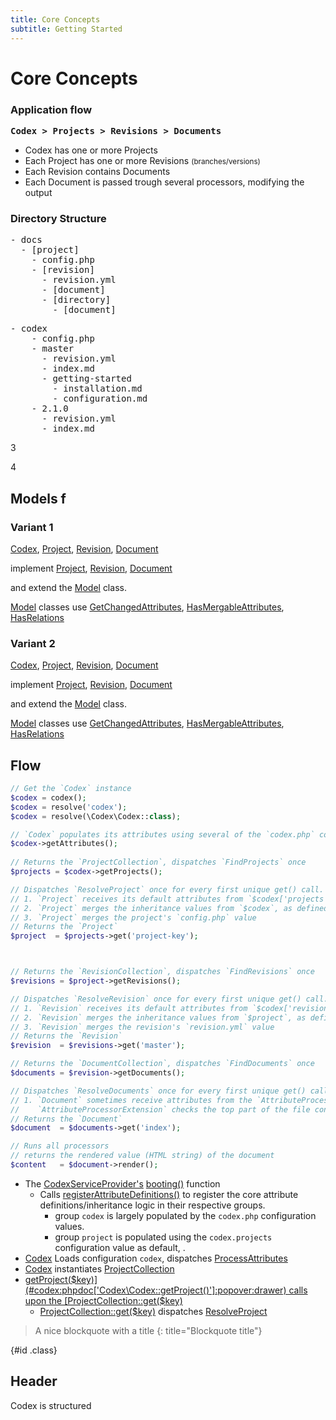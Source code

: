 ```yaml
---
title: Core Concepts
subtitle: Getting Started
---
```


# Core Concepts


### Application flow

<pre><strong><c-c cyan>Codex</c-c> > <c-c deep-orange-7>Projects</c-c> > <c-c teal-7>Revisions</c-c> > <c-c pink-7>Documents</c-c></strong></pre> 

- <c-c cyan>Codex</c-c> has one or more <c-c deep-orange-7>Projects</c-c>
- Each <c-c deep-orange-7>Project</c-c> has one or more <c-c teal-7>Revisions</c-c> <small>(branches/versions)</small>
- Each <c-c teal-7>Revision</c-c> contains <c-c pink-7>Documents</c-c>
- Each <c-c pink-7>Document</c-c> is passed trough several processors, modifying the output

### Directory Structure
<!--*codex:row*-->
<!--*codex:col({md: 6})*-->
<pre>- <c-c cyan>docs</c-c>
  - [<c-c deep-orange-7>project</c-c>]
    - <c-c >config.php</c-c>
    - [<c-c teal-7>revision</c-c>]
      - <c-c >revision.yml</c-c>
      - [<c-c pink-7>document</c-c>]
      - [<c-c>directory</c-c>]
        - [<c-c pink-7>document</c-c>]
</pre>
<!--*codex:/col*-->
<!--*codex:col({md: 6})*-->
<pre>- <c-c deep-orange-7>codex</c-c>
    - <c-c >config.php</c-c>
    - <c-c teal-7>master</c-c>
      - <c-c >revision.yml</c-c>
      - <c-c pink-7>index.md</c-c>
      - <c-c>getting-started</c-c>
        - <c-c pink-7>installation.md</c-c>
        - <c-c pink-7>configuration.md</c-c>
    - <c-c teal-7>2.1.0</c-c>
      - <c-c >revision.yml</c-c>
      - <c-c pink-7>index.md</c-c>
</pre>
<!--*codex:/col*-->

<!--*codex:col({md: 6})*-->
3
<!--*codex:/col*-->

<!--*codex:col({md: 6})*-->
4
<!--*codex:/col*-->
<!--*codex:/row*-->



## Models f

### Variant 1
[Codex](#codex:phpdoc['Codex\Codex']:popover:drawer:!icon), 
[Project](#codex:phpdoc['Codex\Projects\Project']:popover:drawer:!icon), 
[Revision](#codex:phpdoc['Codex\Revisions\Revision']:popover:drawer:!icon), 
[Document](#codex:phpdoc['Codex\Documents\Document']:popover:drawer:!icon) 

implement [Project](#codex:phpdoc['Codex\Contracts\Projects\Project']:popover:drawer:!icon), 
[Revision](#codex:phpdoc['Codex\Contracts\Revisions\Revision']:popover:drawer:!icon), 
[Document](#codex:phpdoc['Codex\Contracts\Documents\Document']:popover:drawer:!icon) 

and extend the [Model](#codex:phpdoc['Codex\Mergable\Model']:popover:drawer:!icon) class. 

[Model](#codex:phpdoc['Codex\Mergable\Model']:popover:drawer:!icon) classes use 
[GetChangedAttributes](#codex:phpdoc['Codex\Mergable\Concerns\GetChangedAttributes']:popover:drawer:!icon), 
[HasMergableAttributes](#codex:phpdoc['Codex\Mergable\Concerns\HasMergableAttributes']:popover:drawer:!icon), 
[HasRelations](#codex:phpdoc['Codex\Mergable\Concerns\HasRelations']:popover:drawer:!icon)


### Variant 2

[Codex](#codex:phpdoc['Codex\Codex']:popover:drawer), 
[Project](#codex:phpdoc['Codex\Projects\Project']:popover:drawer), 
[Revision](#codex:phpdoc['Codex\Revisions\Revision']:popover:drawer), 
[Document](#codex:phpdoc['Codex\Documents\Document']:popover:drawer) 

implement [Project](#codex:phpdoc['Codex\Contracts\Projects\Project']:popover:drawer), 
[Revision](#codex:phpdoc['Codex\Contracts\Revisions\Revision']:popover:drawer), 
[Document](#codex:phpdoc['Codex\Contracts\Documents\Document']:popover:drawer) 

and extend the [Model](#codex:phpdoc['Codex\Mergable\Model']:popover:drawer) class. 

[Model](#codex:phpdoc['Codex\Mergable\Model']:popover:drawer) classes use 
[GetChangedAttributes](#codex:phpdoc['Codex\Mergable\Concerns\GetChangedAttributes']:popover:drawer), 
[HasMergableAttributes](#codex:phpdoc['Codex\Mergable\Concerns\HasMergableAttributes']:popover:drawer), 
[HasRelations](#codex:phpdoc['Codex\Mergable\Concerns\HasRelations']:popover:drawer)



## Flow
```php
// Get the `Codex` instance
$codex = codex();
$codex = resolve('codex');
$codex = resolve(\Codex\Codex::class);

// `Codex` populates its attributes using several of the `codex.php` configuration values
$codex->getAttributes();
  
// Returns the `ProjectCollection`, dispatches `FindProjects` once
$projects = $codex->getProjects();

// Dispatches `ResolveProject` once for every first unique get() call. `ResolveProject` 
// 1. `Project` receives its default attributes from `$codex['projects']`
// 2. `Project` merges the inheritance values from `$codex`, as defined by the attribute inheritance keys (check `CodexServiceProvider::registerAttributeDefinitions()`)
// 3. `Project` merges the project's `config.php` value
// Returns the `Project`
$project  = $projects->get('project-key'); 



// Returns the `RevisionCollection`, dispatches `FindRevisions` once
$revisions = $project->getRevisions();

// Dispatches `ResolveRevision` once for every first unique get() call. `ResolveRevision`:
// 1. `Revision` receives its default attributes from `$codex['revisions']`
// 2. `Revision` merges the inheritance values from `$project`, as defined by the attribute inheritance keys 
// 3. `Revision` merges the revision's `revision.yml` value
// Returns the `Revision`
$revision  = $revisions->get('master');

// Returns the `DocumentCollection`, dispatches `FindDocuments` once
$documents = $revision->getDocuments();

// Dispatches `ResolveDocuments` once for every first unique get() call. 
// 1. `Document` sometimes receive attributes from the `AttributeProcessorExtension`
//    `AttributeProcessorExtension` checks the top part of the file content for (frontmatter) YAML attributes and merges it into the `Document`.   
// Returns the `Document`
$document  = $documents->get('index');

// Runs all processors
// returns the rendered value (HTML string) of the document
$content   = $document->render();

``` 


- The [CodexServiceProvider's](#codex:phpdoc['Codex\CodexServiceProvider']:popover:drawer) [booting()](#codex:phpdoc['Codex\CodexServiceProvider::booting()']:popover:drawer) function
    - Calls [registerAttributeDefinitions()](#codex:phpdoc['Codex\CodexServiceProvider::registerAttributeDefinitions()']:popover:drawer) to register the core attribute definitions/inheritance logic in their respective groups. 
        - group `codex` is largely populated by the `codex.php` configuration values.   
        - group `project` is populated using the `codex.projects` configuration value as default, .   
- [Codex](#codex:phpdoc['Codex\Codex']:popover:drawer) Loads configuration `codex`, dispatches [ProcessAttributes](#codex:phpdoc['Codex\Mergable\Commands\ProcessAttributes']:popover:drawer) 
- [Codex](#codex:phpdoc['Codex\Codex']:popover:drawer) instantiates [ProjectCollection](#codex:phpdoc['Codex\Projects\ProjectCollection']:popover:drawer) 
- [getProject($key)](#codex:phpdoc['Codex\Codex::getProject()']:popover:drawer) calls upon the [ProjectCollection::get($key)](#codex:phpdoc['Codex\Projects\ProjectCollection::get()']:popover:drawer) 
    - [ProjectCollection::get($key)](#codex:phpdoc['Codex\Projects\ProjectCollection::get()']:popover:drawer) dispatches [ResolveProject](#codex:phpdoc['Codex\Projects\Commands\ResolveProject']:popover:drawer)  


> A nice blockquote with a title
{: title="Blockquote title"}

{#id .class}
## Header


Codex is structured 
